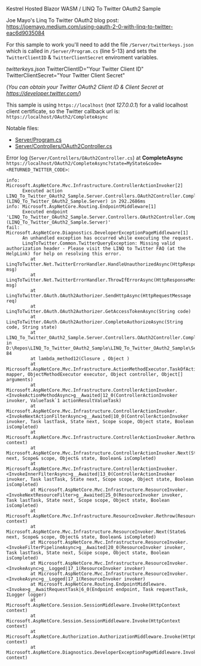 Kestrel Hosted Blazor WASM / LINQ To Twitter OAuth2 Sample

Joe Mayo's Linq To Twitter OAuth2 blog post: https://joemayo.medium.com/using-oauth-2-0-with-linq-to-twitter-eac6d9035084

For this sample to work you'll need to add the file `/Server/twitterkeys.json` which is called in `/Server/Program.cs` (line 5-13) and sets the `TwitterClientID` & `TwitterClientSecret` enviroment variables.

*twitterkeys.json*
    TwitterClientID="Your Twitter Client ID"
    TwitterClientSecret="Your Twitter Client Secret"

(*You can obtain your Twitter OAuth2 Client ID & Client Secret at https://developer.twitter.com/*)

This sample is using `https://localhost` (*not 127.0.0.1*) for a valid localhost client certificate, so the Twitter callback url is: `https://localhost/OAuth2/CompleteAsync`

Notable files:

 * [Server/Program.cs](https://github.com/JeepNL/LINQ_To_Twitter_OAuth2_Sample/tree/master/LINQ_To_Twitter_OAuth2_Sample/Server/Program.cs)
 * [Server/Controllers/OAuth2Controller.cs](https://github.com/JeepNL/LINQ_To_Twitter_OAuth2_Sample/tree/master/LINQ_To_Twitter_OAuth2_Sample/Server/Controllers/OAuth2Controller.cs)

Error log (`Server/Controllers/OAuth2Controller.cs`) at **CompleteAsync** `https://localhost/OAuth2/CompleteAsync?state=MyState&code=<RETURNED_TWITTER_CODE>`:

    info: Microsoft.AspNetCore.Mvc.Infrastructure.ControllerActionInvoker[2]
          Executed action LINQ_To_Twitter_OAuth2_Sample.Server.Controllers.OAuth2Controller.CompleteAsync (LINQ_To_Twitter_OAuth2_Sample.Server) in 292.2686ms
    info: Microsoft.AspNetCore.Routing.EndpointMiddleware[1]
          Executed endpoint 'LINQ_To_Twitter_OAuth2_Sample.Server.Controllers.OAuth2Controller.CompleteAsync (LINQ_To_Twitter_OAuth2_Sample.Server)'
    fail: Microsoft.AspNetCore.Diagnostics.DeveloperExceptionPageMiddleware[1]
          An unhandled exception has occurred while executing the request.
          LinqToTwitter.Common.TwitterQueryException: Missing valid authorization header - Please visit the LINQ to Twitter FAQ (at the HelpLink) for help on resolving this error.
             at LinqToTwitter.Net.TwitterErrorHandler.HandleUnauthorizedAsync(HttpResponseMessage msg)
             at LinqToTwitter.Net.TwitterErrorHandler.ThrowIfErrorAsync(HttpResponseMessage msg)
             at LinqToTwitter.OAuth.OAuth2Authorizer.SendHttpAsync(HttpRequestMessage req)
             at LinqToTwitter.OAuth.OAuth2Authorizer.GetAccessTokenAsync(String code)
             at LinqToTwitter.OAuth.OAuth2Authorizer.CompleteAuthorizeAsync(String code, String state)
             at LINQ_To_Twitter_OAuth2_Sample.Server.Controllers.OAuth2Controller.CompleteAsync() in D:\Repos\LINQ_To_Twitter_OAuth2_Sample\LINQ_To_Twitter_OAuth2_Sample\Server\Controllers\OAuth2Controller.cs:line 84
             at lambda_method12(Closure , Object )
             at Microsoft.AspNetCore.Mvc.Infrastructure.ActionMethodExecutor.TaskOfActionResultExecutor.Execute(IActionResultTypeMapper mapper, ObjectMethodExecutor executor, Object controller, Object[] arguments)
             at Microsoft.AspNetCore.Mvc.Infrastructure.ControllerActionInvoker.<InvokeActionMethodAsync>g__Awaited|12_0(ControllerActionInvoker invoker, ValueTask`1 actionResultValueTask)
             at Microsoft.AspNetCore.Mvc.Infrastructure.ControllerActionInvoker.<InvokeNextActionFilterAsync>g__Awaited|10_0(ControllerActionInvoker invoker, Task lastTask, State next, Scope scope, Object state, Boolean isCompleted)
             at Microsoft.AspNetCore.Mvc.Infrastructure.ControllerActionInvoker.Rethrow(ActionExecutedContextSealed context)
             at Microsoft.AspNetCore.Mvc.Infrastructure.ControllerActionInvoker.Next(State& next, Scope& scope, Object& state, Boolean& isCompleted)
             at Microsoft.AspNetCore.Mvc.Infrastructure.ControllerActionInvoker.<InvokeInnerFilterAsync>g__Awaited|13_0(ControllerActionInvoker invoker, Task lastTask, State next, Scope scope, Object state, Boolean isCompleted)
             at Microsoft.AspNetCore.Mvc.Infrastructure.ResourceInvoker.<InvokeNextResourceFilter>g__Awaited|25_0(ResourceInvoker invoker, Task lastTask, State next, Scope scope, Object state, Boolean isCompleted)
             at Microsoft.AspNetCore.Mvc.Infrastructure.ResourceInvoker.Rethrow(ResourceExecutedContextSealed context)
             at Microsoft.AspNetCore.Mvc.Infrastructure.ResourceInvoker.Next(State& next, Scope& scope, Object& state, Boolean& isCompleted)
             at Microsoft.AspNetCore.Mvc.Infrastructure.ResourceInvoker.<InvokeFilterPipelineAsync>g__Awaited|20_0(ResourceInvoker invoker, Task lastTask, State next, Scope scope, Object state, Boolean isCompleted)
             at Microsoft.AspNetCore.Mvc.Infrastructure.ResourceInvoker.<InvokeAsync>g__Logged|17_1(ResourceInvoker invoker)
             at Microsoft.AspNetCore.Mvc.Infrastructure.ResourceInvoker.<InvokeAsync>g__Logged|17_1(ResourceInvoker invoker)
             at Microsoft.AspNetCore.Routing.EndpointMiddleware.<Invoke>g__AwaitRequestTask|6_0(Endpoint endpoint, Task requestTask, ILogger logger)
             at Microsoft.AspNetCore.Session.SessionMiddleware.Invoke(HttpContext context)
             at Microsoft.AspNetCore.Session.SessionMiddleware.Invoke(HttpContext context)
             at Microsoft.AspNetCore.Authorization.AuthorizationMiddleware.Invoke(HttpContext context)
             at Microsoft.AspNetCore.Diagnostics.DeveloperExceptionPageMiddleware.Invoke(HttpContext context)
